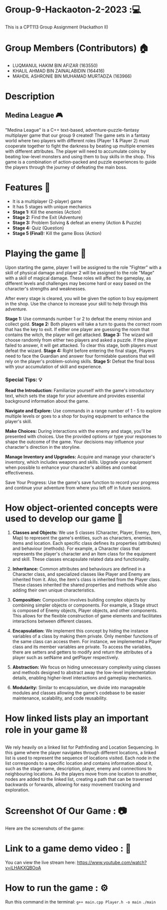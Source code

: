 # Group-9-Hackaoton-2-2023 :💻
This is a CPT113 Group Assignment (Hackathon II) 

# Group Members (Contributors) 🏠
 - LUQMANUL HAKIM BIN AFIZAR (163550)
 - KHALIL AHMAD BIN ZAINALABIDIN (164416)
 - MAHDIL ASHRONIE BIN MUHAMAD MURTADZA (163966)

# Description 
## Medina League 🎮
"Medina League" is a C++ text-based, adventure-puzzle-fantasy multiplayer game that our group 9 created! The game sets in a fantasy world where two players with different roles (Player 1 & Player 2) must cooperate together to fight the darkness by beating up multiple enemies with different attributes. The player will need to accumulate coins by beating low-level monsters and using them to buy skills in the shop. This game is a combination of action-packed and puzzle experiences to guide the players through the journey of defeating the main boss.

# Features 🧰
 - It is a multiplayer (2-player) game
 - It has 5 stages with unique mechanics
 - **Stage 1:** Kill the enemies (Action)
 - **Stage 2:** Find the Exit (Adventure)
 - **Stage 3:** Problem Solving & defeat an enemy (Action & Puzzle)
 - **Stage 4:** Quiz (Question)
 - **Stage 5 (Final):** Kill the game Boss (Action)
 
# Playing the game 🎲
Upon starting the game, player 1 will be assigned to the role "Fighter" with a skill of physical damage and player 2 will be assigned to the role "Mage" with a skill of magical damage. These roles will affect the gameplay, as different levels and challenges may become hard or easy based on the character's strengths and weaknesses.

After every stage is cleared, you will be given the option to buy equipment in the shop. Use the chance to increase your skill to help through this adventure.

**Stage 1:** Use commands number 1 or 2 to defeat the enemy minion and collect gold.
**Stage 2:** Both players will take a turn to guess the correct room that has the key to exit. If either one player are guessing the room that contains the witch, the player will get attacked.
**Stage 3:** The wizard will choose randomly from either two players and asked a puzzle. If the player failed to answer, it will get attacked. To clear this stage, both players must defeat the wizard.
**Stage 4:** Right before entering the final stage, Players need to face the Guardian and answer four formidable questions that will rely on the player's problem-solving skills.
**Stage 5:** Defeat the final boss with your accumulation of skill and experience.

### Special Tips: 💡
**Read the Introduction:** Familiarize yourself with the game's introductory text, which sets the stage for your adventure and provides essential background information about the game.

**Navigate and Explore:** Use commands in a range number of 1 - 5 to explore multiple levels or goes to a shop for buying equipment to enhance the player's skill.

**Make Choices:** During interactions with the enemy and stage, you'll be presented with choices. Use the provided options or type your responses to shape the outcome of the game. Your decisions may influence your character's direction in the storyline.

**Manage Inventory and Upgrades:** Acquire and manage your character's inventory, which includes weapons and skills. Upgrade your equipment when possible to enhance your character's abilities and combat effectiveness.

Save Your Progress: Use the game's save function to record your progress and continue your adventure from where you left off in future sessions.


# How object-oriented concepts were used to develop our game 🔬

1. **Classes and Objects:** We use 5 classes (Character, Player, Enemy, Item, Map) to represent the game's entities, such as characters, enemies, items and location. Each specific class  defines its properties (attributes) and behaviour (methods). For example, a Character class that represents the player's character and an Item class for the equipment and skill. These classes encapsulate related data and functionality.

2. **Inheritance:** Common attributes and behaviours are defined in a Character class, and specialized classes like Player and Enemy are inherited from it. Also, the item's class is inherited from the Player class. These classes inherited the shared properties and methods while also adding their own unique characteristics.

3. **Composition:**  Composition involves building complex objects by combining simpler objects or components. For example, a Stage struct is composed of Enemy objects, Player objects, and other components. This allows for the flexible construction of game elements and facilitates interactions between different classes.

4. **Encapsulation:**  We implement this concept by hiding the instance variables of a class by making them private. Only member functions of the same class can access them. For instance, we implemented a Player class and its member variables are private. To access the variables, there are setters and getters to modify and return the attributes of a player such as setName and getPlayer respectively.

5. **Abstraction:** We focus on hiding unnecessary complexity using  classes and methods designed to abstract away the low-level implementation details, enabling higher-level interactions and gameplay mechanics.

6. **Modularity:**  Similar to encapsulation, we  divide into manageable modules and classes allowing the game's codebase to be easier maintenance, scalability, and code reusability.

# How linked lists play an important role in your game ⛓️

We rely heavily on a linked list for Pathfinding and Location Sequencing. 
In this game where the player navigates through different locations, a linked list is used to represent the sequence of locations visited. Each node in the list corresponds to a specific location and contains information about it, such as the stage name, description, player,  enemy  and connections to neighbouring locations. As the players move from one location to another, nodes are added to the linked list, creating a path that can be traversed backwards or forwards, allowing for easy movement tracking and exploration. 

# Screenshot Of Our Game : 📷
Here are the screenshots of the game: 

# Link to a game demo video : 🎥

You can view the live stream here: https://www.youtube.com/watch?v=iLHAKXQBOoA

# How to run the game : ⚙️
Run this command in the terminal:
`g++ main.cpp Player.h -o main`
`./main`
